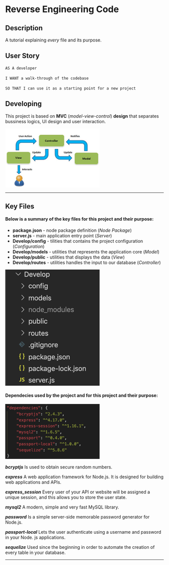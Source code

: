 # Reverse Engineering Code

## Description

A tutorial explaining _every_ file and its purpose.

## User Story

```
AS A developer

I WANT a walk-through of the codebase

SO THAT I can use it as a starting point for a new project
```

## Developing

This project is based on **MVC** (_model-view-control_) **design** that separates bussiness logics, UI design and user interaction.

<img src="./Assets/imgs/mvc.jpg" width = "300px">

---

## Key Files

#### Below is a summary of the key files for this project and their purpose:

- **package.json** - node package definition (_Node Package_)
- **server.js** - main application entry point (_Server_)
- **Develop/config** - tilities that contains the project configuration (_Configuration_)
- **Develop/models** - utilities that represents the application core (_Model_)
- **Develop/public** - utilities that displays the data (_View_)
- **Develop/routes** - utilities handles the input to our database (_Controller_)

<img src="./Assets/imgs/files.png" width = "300px">

#### Dependecies used by the project and for this project and their purpose:

<img src="./Assets/imgs/dev.png" width = "300px">

_**bcryptjs**_ Is used to obtain secure random numbers.

_**express**_ A web application framework for Node.js. It is designed for building web applications and APIs.

_**express_session**_ Every user of your API or website will be assigned a unique session, and this allows you to store the user state.

_**mysql2**_ A modern, simple and very fast MySQL library.

_**password**_ Is a simple server-side memorable password generator for Node.js.

_**passport-local**_ Lets the user authenticate using a username and password in your Node. js applications.

_**sequelize**_ Used since the beginning in order to automate the creation of every table in your database.

---
